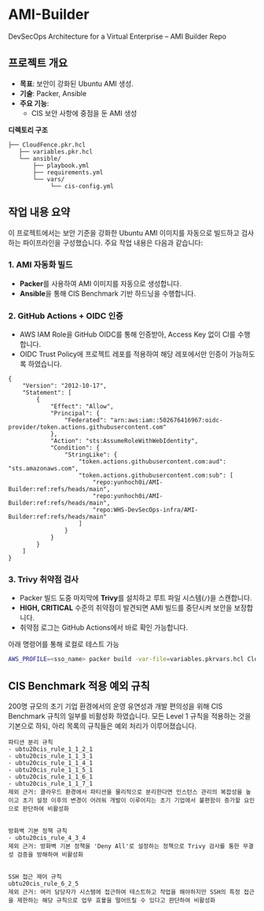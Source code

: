 # AMI-Builder
DevSecOps Architecture for a Virtual Enterprise – AMI Builder Repo

## 프로젝트 개요
- **목표**: 보안이 강화된 Ubuntu AMI 생성.
- **기술**: Packer, Ansible
- **주요 기능**:
  - CIS 보안 사항에 중점을 둔 AMI 생성

**디렉토리 구조**
```
├── CloudFence.pkr.hcl
   ├── variables.pkr.hcl
   └── ansible/
       ├── playbook.yml
       ├── requirements.yml
       └── vars/
            └── cis-config.yml
```

## 작업 내용 요약

이 프로젝트에서는 보안 기준을 강화한 Ubuntu AMI 이미지를 자동으로 빌드하고 검사하는 파이프라인을 구성했습니다. 주요 작업 내용은 다음과 같습니다:

### 1. AMI 자동화 빌드
- **Packer**를 사용하여 AMI 이미지를 자동으로 생성합니다.
- **Ansible**을 통해 CIS Benchmark 기반 하드닝을 수행합니다.

### 2. GitHub Actions + OIDC 인증
- AWS IAM Role을 GitHub OIDC를 통해 인증받아, Access Key 없이 CI를 수행합니다.
- OIDC Trust Policy에 프로젝트 레포를 적용하여 해당 레포에서만 인증이 가능하도록 하였습니다.
```
{
    "Version": "2012-10-17",
    "Statement": [
        {
            "Effect": "Allow",
            "Principal": {
                "Federated": "arn:aws:iam::502676416967:oidc-provider/token.actions.githubusercontent.com"
            },
            "Action": "sts:AssumeRoleWithWebIdentity",
            "Condition": {
                "StringLike": {
                    "token.actions.githubusercontent.com:aud": "sts.amazonaws.com",
                    "token.actions.githubusercontent.com:sub": [
                        "repo:yunhoch0i/AMI-Builder:ref:refs/heads/main",
                        "repo:yunhoch0i/AMI-Builder:ref:refs/heads/main",
                        "repo:WHS-DevSecOps-infra/AMI-Builder:ref:refs/heads/main"
                    ]
                }
            }
        }
    ]
}
```

### 3. Trivy 취약점 검사
- Packer 빌드 도중 마지막에 **Trivy**를 설치하고 루트 파일 시스템(`/`)을 스캔합니다.
- **HIGH, CRITICAL** 수준의 취약점이 발견되면 AMI 빌드를 중단시켜 보안을 보장합니다.
- 취약점 로그는 GitHub Actions에서 바로 확인 가능합니다.



아래 명령어를 통해 로컬로 테스트 가능 
```bash
AWS_PROFILE=<sso_name> packer build -var-file=variables.pkrvars.hcl CloudFence.pkr.hcl
```


## CIS Benchmark 적용 예외 규칙
200명 규모의 초기 기업 환경에서의 운영 유연성과 개발 편의성을 위해 CIS Benchmark 규칙의 일부를 비활성화 하였습니다.
모든 Level 1 규칙을 적용하는 것을 기본으로 하되, 아리 목록의 규칙들은 예외 처리가 이루어졌습니다.
```
파티션 분리 규칙
- ubtu20cis_rule_1_1_2_1
- ubtu20cis_rule_1_1_3_1
- ubtu20cis_rule_1_1_4_1
- ubtu20cis_rule_1_1_5_1
- ubtu20cis_rule_1_1_6_1
- ubtu20cis_rule_1_1_7_1
제외 근거: 클라우드 환경에서 파티션을 물리적으로 분리한다면 인스턴스 관리의 복잡성을 높이고 초기 설정 이후의 변경이 어려워 개발이 이루어지는 초기 기업에서 불편함이 증가할 요인으로 판단하여 비활성화


방화벽 기본 정책 규칙
- ubtu20cis_rule_4_3_4
제외 근거: 방화벽 기본 정책을 'Deny All'로 설정하는 정책으로 Trivy 검사를 통한 무결성 검증을 방해하여 비활성화


SSH 접근 제어 규칙
ubtu20cis_rule_6_2_5
제외 근거: 여러 담당자가 시스템에 접근하여 테스트하고 작업을 해야하지만 SSH의 특정 접근을 제한하는 해당 규칙으로 업무 효윻을 떨어뜨릴 수 있다고 판단하여 비활성화

```